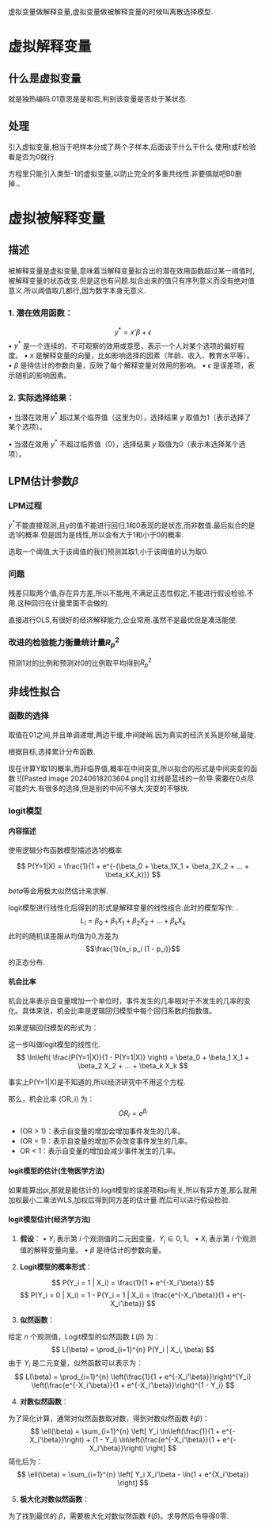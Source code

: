 
虚拟变量做解释变量,虚拟变量做被解释变量的时候叫离散选择模型.

# 虚拟解释变量

## 什么是虚拟变量

就是独热编码.01意思是是和否,判别该变量是否处于某状态.

## 处理

引入虚拟变量,相当于吧样本分成了两个子样本,后面该干什么干什么.使用t或F检验看是否为0就行.

方程里只能引入类型-1的虚拟变量,以防止完全的多重共线性.非要搞就吧B0删掉.、

# 虚拟被解释变量

## 描述

被解释变量是虚拟变量,意味着当解释变量拟合出的潜在效用函数超过某一阈值时,被解释变量的状态改变.但是这也有问题.拟合出来的值只有序列意义而没有绝对值意义.所以阈值取几都行,因为数字本身无意义.
  

### 1. **潜在效用函数**：
$$ y^* = x’\beta + \epsilon $$
• $y^*$ 是一个连续的、不可观察的效用或意愿，表示一个人对某个选项的偏好程度。
• $x$ 是解释变量的向量，比如影响选择的因素（年龄、收入、教育水平等）。
• $\beta$ 是待估计的参数向量，反映了每个解释变量对效用的影响。
• $\epsilon$ 是误差项，表示随机的影响因素。

### 2. **实际选择结果**：
• 当潜在效用 $y^*$ 超过某个临界值（这里为0），选择结果 $y$ 取值为1（表示选择了某个选项）。

• 当潜在效用 $y^*$ 不超过临界值（0），选择结果 $y$ 取值为0（表示未选择某个选项）。

## LPM估计参数$\beta$

### LPM过程

$y^*$不能直接观测,且y的值不能进行回归,1和0表现的是状态,而非数值.最后拟合的是选1的概率.但是因为是线性,所以会有大于1和小于0的概率.

选取一个阈值,大于该阈值的我们预测其取1,小于该阈值的认为取0.

### 问题

残差只取两个值,存在异方差,所以不能用,不满足正态性假定,不能进行假设检验.不用.这种回归在计量里面不会做的.

直接进行OLS,有很好的经济解释能力,企业常用.虽然不是最优但是凑活能使.

### 改进的检验能力衡量统计量$R_p^2$

预测1对的比例和预测对0的比例取平均得到$R_p^2$

## 非线性拟合

### 函数的选择

取值在01之间,并且单调递增,两边平缓,中间陡峭.因为真实的经济关系是阶梯,最陡.  

根据目标,选择累计分布函数.

现在计算Y取1的概率,而非临界值,概率在中间突变,所以拟合的形式是中间突变的函数
![[Pasted image 20240618203604.png]]
红线是蓝线的一阶导.需要在0点尽可能的大.有很多的选择,但是别的中间不够大,突变的不够快.


### logit模型

#### 内容描述

使用逻辑分布函数模型描述选1的概率

$$ P(Y=1|X) = \frac{1}{1 + e^{-(\beta_0 + \beta_1X_1 + \beta_2X_2 + … + \beta_kX_k)}} $$

$beta$等会用极大似然估计来求解.

logit模型进行线性化后得到的形式是解释变量的线性组合.此时的模型写作:
.$$
 L_i = \beta_0 + \beta_1 X_1 + \beta_2 X_2 + … + \beta_k X_k $$
此时的随机误差服从均值为0,方差为$$\frac{1}{n_i p_i (1 - p_i)}$$的正态分布.

#### 机会比率

机会比率表示自变量增加一个单位时，事件发生的几率相对于不发生的几率的变化。具体来说，机会比率是逻辑回归模型中每个回归系数的指数值。

如果逻辑回归模型的形式为：

这一步叫做logit模型的线性化.
$$
 \ln\left( \frac{P(Y=1|X)}{1 - P(Y=1|X)} \right) = \beta_0 + \beta_1 X_1 + \beta_2 X_2 + … + \beta_k X_k $$
 
事实上P(Y=1|X)是不知道的,所以经济研究中不用这个方程.


那么，机会比率 (OR_i) 为：
 $$OR_i = e^{\beta_i} $$


*	(OR > 1)：表示自变量的增加会增加事件发生的几率。
*    (OR = 1)：表示自变量的增加不会改变事件发生的几率。
*	OR < 1：表示自变量的增加会减少事件发生的几率。

#### logit模型的估计(生物医学方法)

如果能算出pi,那就是能估计的.logit模型的误差项和pi有关,所以有异方差,那么就用加权最小二乘法WLS,加权后得到同方差的估计量.而后可以进行假设检验.

#### logit模型估计(经济学方法)

1. **假设**：
• $Y_i$ 表示第 $i$ 个观测值的二元因变量，$Y_i \in {0, 1}$。
• $X_i$ 表示第 $i$ 个观测值的解释变量向量。
• $\beta$ 是待估计的参数向量。

2. **Logit模型的概率形式**：

$$ P(Y_i = 1 | X_i) = \frac{1}{1 + e^{-X_i’\beta}} $$
$$ P(Y_i = 0 | X_i) = 1 - P(Y_i = 1 | X_i) = \frac{e^{-X_i’\beta}}{1 + e^{-X_i’\beta}} $$

3. **似然函数**：

给定 $n$ 个观测值，Logit模型的似然函数 $L(\beta)$ 为：
$$ L(\beta) = \prod_{i=1}^{n} P(Y_i | X_i, \beta) $$
由于 $Y_i$ 是二元变量，似然函数可以表示为：
$$ L(\beta) = \prod_{i=1}^{n} \left(\frac{1}{1 + e^{-X_i’\beta}}\right)^{Y_i} \left(\frac{e^{-X_i’\beta}}{1 + e^{-X_i’\beta}}\right)^{1 - Y_i} $$

4. **对数似然函数**：

为了简化计算，通常对似然函数取对数，得到对数似然函数 $\ell(\beta)$：
$$ \ell(\beta) = \sum_{i=1}^{n} \left[ Y_i \ln\left(\frac{1}{1 + e^{-X_i’\beta}}\right) + (1 - Y_i) \ln\left(\frac{e^{-X_i’\beta}}{1 + e^{-X_i’\beta}}\right) \right] $$
简化后为：
$$ \ell(\beta) = \sum_{i=1}^{n} \left[ Y_i X_i’\beta - \ln(1 + e^{X_i’\beta}) \right] $$

5. **极大化对数似然函数**：

为了找到最优的 $\beta$，需要极大化对数似然函数 $\ell(\beta)$。求导然后令导得0️零.
